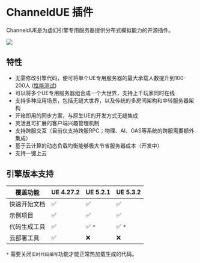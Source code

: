 # ChanneldUE 插件
ChanneldUE是为虚幻引擎专用服务器提供分布式模拟能力的开源插件。

![](../images/benchmark_entity_lod.gif)

## 特性
- 无需修改引擎代码，便可将单个UE专用服务器的最大承载人数提升到100-200人 ([性能测试](benchmark.md))
- 可以将多个UE专用服务器组合成一个大世界，支持上千玩家同时在线
- 支持多种应用场景，包括无缝大世界，以及传统的多房间架构和中转服务器架构
- 开箱即用的同步方案，与原生UE的开发方式无缝集成
- 灵活且可扩展的客户端兴趣管理机制
- 支持跨服交互（目前仅支持跨服RPC；物理、AI、GAS等系统的跨服需要额外集成）
- 基于云计算的动态负载均衡能够极大节省服务器成本（开发中）
- 支持一键上云

## 引擎版本支持
| 覆盖功能 | UE 4.27.2 | UE 5.2.1 | UE 5.3.2 |
| ------ | ------ | ------ |------ |
| 快速开始文档 | :white_check_mark: | :white_check_mark: | :white_check_mark: |
| 示例项目 | :white_check_mark: | :white_check_mark: | :white_check_mark: |
| 代码生成工具 | :white_check_mark: | :white_check_mark: `*` | :white_check_mark: `*` |
| 云部署工具 | :white_check_mark: | :x: | :x:

`*` 需要关闭`实时代码编写`功能才能正常热加载生成的代码。
